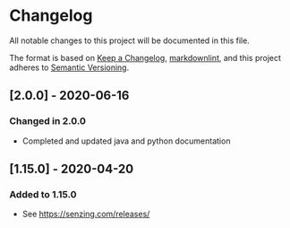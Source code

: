 # Changelog

All notable changes to this project will be documented in this file.

The format is based on [Keep a Changelog](https://keepachangelog.com/en/1.0.0/),
[markdownlint](https://dlaa.me/markdownlint/),
and this project adheres to [Semantic Versioning](https://semver.org/spec/v2.0.0.html).

## [2.0.0] - 2020-06-16

### Changed in 2.0.0

- Completed and updated java and python documentation

## [1.15.0] - 2020-04-20

### Added to 1.15.0

- See https://senzing.com/releases/
